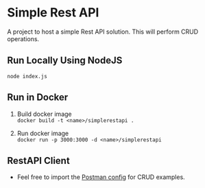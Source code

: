 # Simple Rest API
A project to host a simple Rest API solution.  This will perform CRUD operations.

## Run Locally Using NodeJS
`node index.js`

## Run in Docker
1. Build docker image  
`docker build -t <name>/simplerestapi .`

2. Run docker image  
`docker run -p 3000:3000 -d <name>/simplerestapi`

## RestAPI Client
* Feel free to import the [Postman config](https://github.com/csvang/simplerestapi/blob/master/postman/postman_simplerestapi.json) for CRUD examples.
